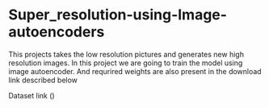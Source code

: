 # Super_resolution-using-Image-autoencoders
This projects takes the low resolution pictures and generates new high resolution images. In this project we are going to train the model using image autoencoder. And requrired weights are also present in the download link described below


Dataset link ()
